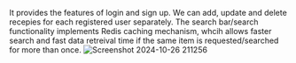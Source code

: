 It provides the features of login and sign up. We can add, update and delete recepies for each registered user separately. The search bar/search functionality implements Redis caching mechanism, whcih allows faster search and fast data retreival time if the same item is requested/searched for more than once.
![Screenshot 2024-10-26 211256](https://github.com/user-attachments/assets/44356d2b-9e9a-4cc8-94ee-743f4f367faa)
